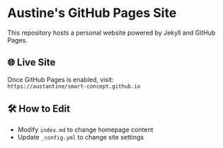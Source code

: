 # Austine's GitHub Pages Site

This repository hosts a personal website powered by Jekyll and GitHub Pages.

## 🌐 Live Site

Once GitHub Pages is enabled, visit:  
`https://austantine/smart-concept.github.io`

## 🛠 How to Edit

- Modify `index.md` to change homepage content
- Update `_config.yml` to change site settings
